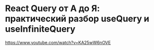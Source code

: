 # React Query от А до Я: практический разбор useQuery и useInfiniteQuery 

https://www.youtube.com/watch?v=KA25wW6nOVE
